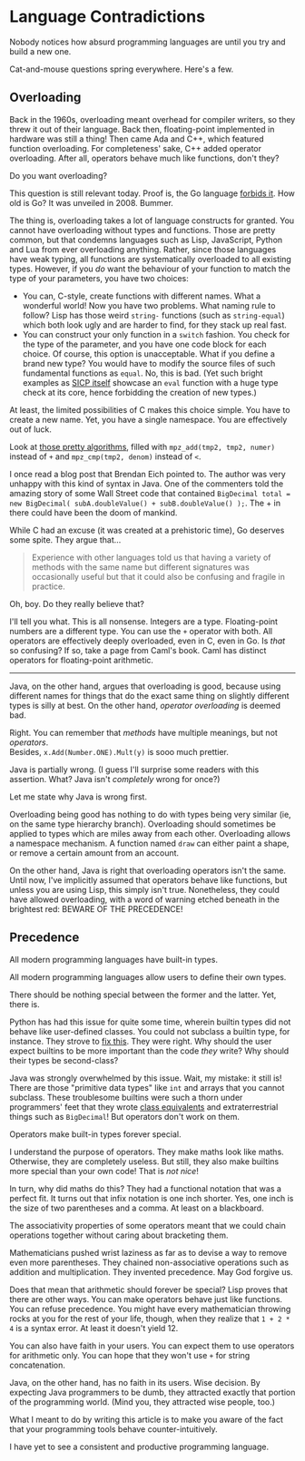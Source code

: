 # Language Contradictions

Nobody notices how absurd programming languages are until you try and build a new one.

Cat-and-mouse questions spring everywhere. Here's a few.

Overloading
-----------

Back in the 1960s, overloading meant overhead for compiler writers, so they threw it out of their language. Back then, floating-point implemented in hardware was still a thing! Then came Ada and C++, which featured function overloading. For completeness' sake, C++ added operator overloading. After all, operators behave much like functions, don't they?

Do you want overloading?

This question is still relevant today. Proof is, the Go language [forbids it](http://golang.org/doc/go_faq.html#overloading). How old is Go? It was unveiled in 2008. Bummer.

The thing is, overloading takes a lot of language constructs for granted.
You cannot have overloading without types and functions.
Those are pretty common, but that condemns languages such as Lisp, JavaScript, Python and Lua from ever overloading anything.
Rather, since those languages have weak typing, all functions are systematically overloaded to all existing types.
However, if you *do* want the behaviour of your function to match the type of your parameters, you have two choices:

- You can, C-style, create functions with different names. What a wonderful world!
Now you have two problems. What naming rule to follow?
Lisp has those weird `string-` functions (such as `string-equal`)
which both look ugly and are harder to find, for they stack up real fast.
- You can construct your only function in a `switch` fashion.
You check for the type of the parameter, and you have one code block for each choice.
Of course, this option is unacceptable.
What if you define a brand new type?
You would have to modify the source files of such fundamental functions as `equal`.
No, this is bad.
(Yet such bright examples as [SICP itself](http://mitpress.mit.edu/sicp/full-text/book/book-Z-H-26.html#%_sec_4.1) showcase an `eval` function with a huge type check at its core, hence forbidding the creation of new types.)

At least, the limited possibilities of C makes this choice simple.
You have to create a new name. Yet, you have a single namespace.
You are effectively out of luck.

Look at [those pretty algorithms](http://shootout.alioth.debian.org/u64q/program.php?test=pidigits&lang=gcc&id=4), filled with `mpz_add(tmp2, tmp2, numer)` instead of `+` and `mpz_cmp(tmp2, denom)` instead of `<`.

I once read a blog post that Brendan Eich pointed to. The author was very unhappy with this kind of syntax in Java. One of the commenters told the amazing story of some Wall Street code that contained `BigDecimal total = new BigDecimal( subA.doubleValue() + subB.doubleValue() );`. The + in there could have been the doom of mankind.

While C had an excuse (it was created at a prehistoric time), Go deserves some spite. They argue that…

> Experience with other languages told us that having a variety of methods with the same 
> name but different signatures was occasionally useful but that it could also be 
> confusing and fragile in practice.

Oh, boy. Do they really believe that?

I'll tell you what. This is all nonsense.
Integers are a type. Floating-point numbers are a different type.
You can use the `+` operator with both.
All operators are effectively deeply overloaded, even in C, even in Go.
Is *that* so confusing? If so, take a page from Caml's book. Caml has distinct operators for floating-point arithmetic.

----

Java, on the other hand, argues that overloading is good, because using different names for things that do the exact same thing on slightly different types is silly at best. On the other hand, *operator overloading* is deemed bad.

Right. You can remember that *methods* have multiple meanings, but not *operators*.  
Besides, `x.Add(Number.ONE).Mult(y)` is sooo much prettier.

Java is partially wrong. (I guess I'll surprise some readers with this assertion. What? Java isn't *completely* wrong for once?)

Let me state why Java is wrong first.

Overloading being good has nothing to do with types being very similar (ie, on the same type hierarchy branch).
Overloading should sometimes be applied to types which are miles away from each other.
Overloading allows a namespace mechanism. A function named `draw` can either paint a shape, or remove a certain amount from an account.

On the other hand, Java is right that overloading operators isn't the same.
Until now, I've implicitly assumed that operators behave like functions, but unless you are using Lisp, this simply isn't true.
Nonetheless, they could have allowed overloading, with a word of warning etched beneath in the brightest red: BEWARE OF THE PRECEDENCE!

Precedence
----------

All modern programming languages have built-in types.

All modern programming languages allow users to define their own types.

There should be nothing special between the former and the latter. Yet, there is.

Python has had this issue for quite some time, wherein builtin types did not behave like user-defined classes.
You could not subclass a builtin type, for instance.
They strove to [fix this](http://www.python.org/dev/peps/pep-0253/).
They were right. Why should the user expect builtins to be more important than the code *they* write?
Why should their types be second-class?

Java was strongly overwhelmed by this issue. Wait, my mistake: it still is!
There are those "primitive data types" like `int` and arrays that you cannot subclass. These troublesome builtins were such a thorn under programmers' feet that they wrote [class equivalents](http://download.oracle.com/javase/tutorial/java/data/numberclasses.html) and extraterrestrial things such as `BigDecimal`!
But operators don't work on them.

Operators make built-in types forever special.

I understand the purpose of operators.
They make maths look like maths.
Otherwise, they are completely useless.
But still, they also make builtins more special than your own code! That is *not nice*!

In turn, why did maths do this?
They had a functional notation that was a perfect fit.
It turns out that infix notation is one inch shorter. Yes, one inch is the size of two parentheses and a comma. At least on a blackboard.

The associativity properties of some operators meant that we could chain operations together without caring about bracketing them.

Mathematicians pushed wrist laziness as far as to devise a way to remove even more parentheses. They chained non-associative operations such as addition and multiplication. They invented precedence. May God forgive us.

Does that mean that arithmetic should forever be special?
Lisp proves that there are other ways.
You can make operators behave just like functions.
You can refuse precedence.
You might have every mathematician throwing rocks at you for the rest of your life, though, when they realize that `1 + 2 * 4` is a syntax error. At least it doesn't yield 12.

You can also have faith in your users. You can expect them to use operators for arithmetic only. You can hope that they won't use `+` for string concatenation.

Java, on the other hand, has no faith in its users. Wise decision.
By expecting Java programmers to be dumb, they attracted exactly that portion of the programming world. (Mind you, they attracted wise people, too.)

What I meant to do by writing this article is to make you aware of the fact that your programming tools behave counter-intuitively.

I have yet to see a consistent and productive programming language.

<script type="application/ld+json">
{ "@context": "http://schema.org",
  "@type": "BlogPosting",
  "datePublished": "2011-08-30T19:54:00Z",
  "keywords": "js, go" }
</script>
